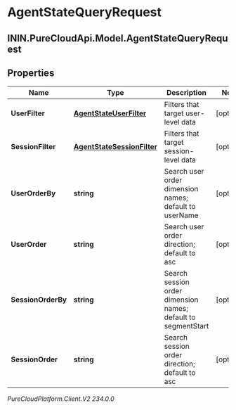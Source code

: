 # AgentStateQueryRequest

## ININ.PureCloudApi.Model.AgentStateQueryRequest

## Properties

|Name | Type | Description | Notes|
|------------ | ------------- | ------------- | -------------|
| **UserFilter** | [**AgentStateUserFilter**](AgentStateUserFilter) | Filters that target user-level data | [optional] |
| **SessionFilter** | [**AgentStateSessionFilter**](AgentStateSessionFilter) | Filters that target session-level data | [optional] |
| **UserOrderBy** | **string** | Search user order dimension names; default to userName | [optional] |
| **UserOrder** | **string** | Search user order direction; default to asc | [optional] |
| **SessionOrderBy** | **string** | Search session order dimension names; default to segmentStart | [optional] |
| **SessionOrder** | **string** | Search session order direction; default to asc | [optional] |



_PureCloudPlatform.Client.V2 234.0.0_
